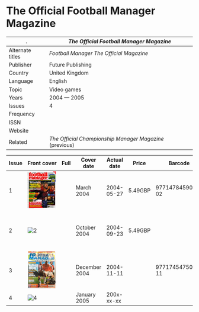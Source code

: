 # The Official Football Manager Magazine

. | _The Official Football Manager Magazine_
--- | ---
Alternate titles | _Football Manager The Official Magazine_
Publisher | Future Publishing
Country | United Kingdom
Language | English
Topic | Video games
Years | 2004 &mdash; 2005
Issues | 4
Frequency | 
ISSN | 
Website | 
Related | _The Official Championship Manager Magazine_ (previous)

Issue | Front&nbsp;cover | Full | Cover date | Actual date | Price | Barcode | Extras
----- | ---------------- | ---- | ---------- | ----------- | ----- | ------- | ------
1|![1](footballmanager/01.png)||March 2004|2004-05-27|5.49GBP|9771478459041-02|
2|![2](footballmanager/02.png)||October 2004|2004-09-23|5.49GBP||Football Manager 2005 demo CD-ROM
3|![3](footballmanager/03.png)||December 2004|2004-11-11||9771745475002-11|
4|![4](footballmanager/04.png)||January 2005|200x-xx-xx|||
